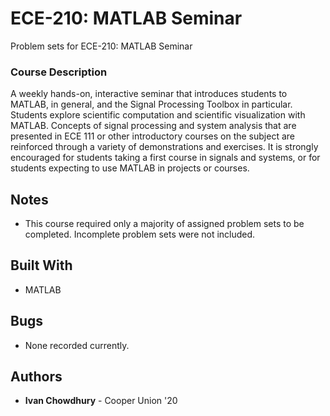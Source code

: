 # ECE-210: MATLAB Seminar


Problem sets for ECE-210: MATLAB Seminar


### Course Description
A weekly hands-on, interactive seminar that introduces students to MATLAB, in general, and the Signal Processing Toolbox in particular. Students explore scientific computation and scientific visualization with MATLAB. Concepts of signal processing and system analysis that are presented in ECE 111 or other introductory courses on the subject are reinforced through a variety of demonstrations and exercises. It is strongly encouraged for students taking a first course in signals and systems, or for students expecting to use MATLAB in projects or courses.
## Notes
- This course required only a majority of assigned problem sets to be completed. Incomplete problem sets were not included.
## Built With

* MATLAB

## Bugs
- None recorded currently.

## Authors

* **Ivan Chowdhury** - Cooper Union '20
